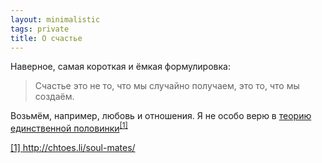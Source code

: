 ```yaml
---
layout: minimalistic
tags: private
title: О счастье
---
```

<style>
    p.first-paragraph::first-letter {
            font-size: 4em;
            color: rgb(185, 0, 0);
            line-height: 1;
            float: left;
            margin: 0 5px;
    }

    .ch-avatar {
        margin-top: 20px;
    }
</style>
Наверное, самая короткая и ёмкая формулировка:

>Счастье это не то, что мы случайно получаем, это то, что мы создаём.

Возьмём, например, любовь и отношения. Я не особо верю в <a href="http://chtoes.li/soul-mates/">теорию единственной половинки</a><sup id="cite_ref-2" class="reference"><a href="#cite_note-2"><span>[</span>1<span>]</span></a></sup>

<a href="http://chtoes.li/soul-mates/">[1] http://chtoes.li/soul-mates/</a>



















